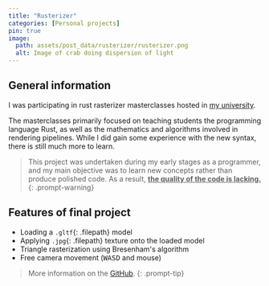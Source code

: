 ```yaml
---
title: "Rusterizer"
categories: [Personal projects]
pin: true
image:
  path: assets/post_data/rusterizer/rusterizer.png
  alt: Image of crab doing dispersion of light
---
```


## General information

I was participating in rust rasterizer masterclasses hosted in [my university](https://www.buas.nl/).

The masterclasses primarily focused on teaching students the programming language Rust, as well as the mathematics and algorithms involved in rendering pipelines. While I did gain some experience with the new syntax, there is still much more to learn.

> This project was undertaken during my early stages as a programmer, and my main objective was to learn new concepts rather than produce polished code. As a result, **<u>the quality of the code is lacking.</u>**
{: .prompt-warning}

## Features of final project
- Loading a `.gltf`{: .filepath} model
- Applying `.jpg`{: .filepath} texture onto the loaded model
- Triangle rasterization using Bresenham's algorithm
- Free camera movement (<kbd>W</kbd><kbd>A</kbd><kbd>S</kbd><kbd>D</kbd> and mouse)

> More information on the [GitHub](https://github.com/SmailikHappy/rusterizer).
{: .prompt-tip}
